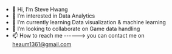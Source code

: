 - 👋 Hi, I’m Steve Hwang
- 👀 I’m interested in Data Analytics
- 🌱 I’m currently learning Data visualization & machine learning
- 💞️ I’m looking to collaborate on Game data handling
- 📫 How to reach me ------> you can contact me on heaum1361@gmail.com

<!---
heauming/heauming is a ✨ special ✨ repository because its `README.md` (this file) appears on your GitHub profile.
You can click the Preview link to take a look at your changes.
--->
